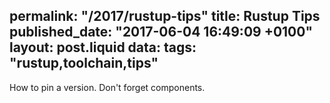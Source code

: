 permalink: "/2017/rustup-tips"
title: Rustup Tips
published_date: "2017-06-04 16:49:09 +0100"
layout: post.liquid
data:
  tags: "rustup,toolchain,tips"
---
How to pin a version.
Don't forget components.
